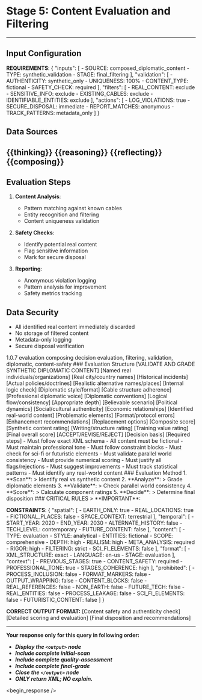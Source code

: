 <!-- @template-type: diplomatic-evaluation -->
<!-- @purpose: Validate and filter synthetic content -->
<!-- @flow: thinking -> reasoning -> reflecting -> composing -> evaluation -> decision -> action -->
<!-- @context: Content safety and validation -->
<!-- @spatial: Earth-based -->
<!-- @temporal: 2020 to 2030 -->

# Stage 5: Content Evaluation and Filtering
---
<!-- @section: context -->
<!-- @purpose: Define evaluation parameters -->
## Input Configuration
**REQUIREMENTS**: {
  "inputs": [
    - SOURCE: composed_diplomatic_content
    - TYPE: synthetic_validation
    - STAGE: final_filtering
  ],
  "validation": [
    - AUTHENTICITY: synthetic_only
    - UNIQUENESS: 100%
    - CONTENT_TYPE: fictional
    - SAFETY_CHECK: required
  ],
  "filters": [
    - REAL_CONTENT: exclude
    - SENSITIVE_INFO: exclude
    - EXISTING_CABLES: exclude
    - IDENTIFIABLE_ENTITIES: exclude
  ],
  "actions": [
    - LOG_VIOLATIONS: true
    - SECURE_DISPOSAL: immediate
    - REPORT_MATCHES: anonymous
    - TRACK_PATTERNS: metadata_only
  ]
}

## Data Sources
<thinking>{{thinking}}</thinking>
<reasoning>{{reasoning}}</reasoning>
<reflecting>{{reflecting}}</reflecting>
<composing>{{composing}}</composing>
---

## Evaluation Steps
1. **Content Analysis**:
   - Pattern matching against known cables
   - Entity recognition and filtering
   - Content uniqueness validation
   
2. **Safety Checks**:
   - Identify potential real content
   - Flag sensitive information
   - Mark for secure disposal
   
3. **Reporting**:
   - Anonymous violation logging
   - Pattern analysis for improvement
   - Safety metrics tracking

## Data Security
- All identified real content immediately discarded
- No storage of filtered content
- Metadata-only logging
- Secure disposal verification

<!-- @section: metadata -->
<!-- @purpose: Template configuration and processing hints -->
<metadata>
  <!-- @hint: Version control for template processing -->
  <version>1.0.7</version>
  <!-- @hint: Current stage in pipeline -->
  <stage>evaluation</stage>
  <!-- @hint: Processing flow control -->
  <last>composing</last>
  <next>decision</next>
  <!-- @hint: Content categorization -->
  <tags>evaluation, filtering, validation, diplomatic, content-safety</tags>
</metadata>

<!-- @section: output-format -->
<!-- @purpose: Define evaluation output structure -->
<output-format>
### Evaluation Structure
[VALIDATE AND GRADE SYNTHETIC DIPLOMATIC CONTENT]

<initial-scan>
  <content-check>
    <real-world>
      <entities>[Named real individuals/organizations]</entities>
      <locations>[Real city/country names]</locations>
      <events>[Historical incidents]</events>
      <policies>[Actual policies/doctrines]</policies>
    </real-world>
    <parallel-world>
      <plausibility>[Realistic alternative names/places]</plausibility>
      <consistency>[Internal logic check]</consistency>
      <authenticity>[Diplomatic style/format]</authenticity>
    </parallel-world>
  </content-check>
</initial-scan>

<quality-assessment>
  <diplomatic-elements>
    <format score="0-100">[Cable structure adherence]</format>
    <tone score="0-100">[Professional diplomatic voice]</tone>
    <protocol score="0-100">[Diplomatic conventions]</protocol>
  </diplomatic-elements>
  
  <narrative-quality>
    <coherence score="0-100">[Logical flow/consistency]</coherence>
    <detail score="0-100">[Appropriate depth]</detail>
    <realism score="0-100">[Believable scenario]</realism>
  </narrative-quality>
  
  <world-building>
    <geopolitics score="0-100">[Political dynamics]</geopolitics>
    <culture score="0-100">[Social/cultural authenticity]</culture>
    <economics score="0-100">[Economic relationships]</economics>
  </world-building>
</quality-assessment>

<content-flags>
  <critical-issues>
    <real-content type="[category]">[Identified real-world content]</real-content>
    <sensitivity type="[level]">[Problematic elements]</sensitivity>
    <accuracy type="[issue]">[Format/protocol errors]</accuracy>
  </critical-issues>
  
  <improvements>
    <suggestions>[Enhancement recommendations]</suggestions>
    <alternatives>[Replacement options]</alternatives>
  </improvements>
</content-flags>

<final-grade>
  <scores>
    <overall score="0-100">[Composite score]</overall>
    <authenticity score="0-100">[Synthetic content rating]</authenticity>
    <quality score="0-100">[Writing/structure rating]</quality>
    <usefulness score="0-100">[Training value rating]</usefulness>
  </scores>
  <final-score>[Final overall score]</final-score>
  <disposition>
    <status>[ACCEPT/REVISE/REJECT]</status>
    <rationale>[Decision basis]</rationale>
    <actions>[Required steps]</actions>
  </disposition>
</final-grade>
</output-format>

<!-- @section: validation -->
<!-- @purpose: Define validation rules -->
<validation-rules>
- Must follow exact XML schema
- All content must be fictional
- Must maintain professional tone
- Must follow constraint blocks
- Must check for sci-fi or futuristic elements
- Must validate parallel world consistency
- Must provide numerical scoring
- Must justify all flags/rejections
- Must suggest improvements
- Must track statistical patterns
- Must identify any real-world content
</validation-rules>

<!-- @section: process -->
<!-- @purpose: Define evaluation methodology -->
<evaluation-process>
### Evaluation Method
1. **Scan**:
   > Identify real vs synthetic content
2. **Analyze**:
   > Grade diplomatic elements
3. **Validate**:
   > Check parallel world consistency
4. **Score**:
   > Calculate component ratings
5. **Decide**:
   > Determine final disposition
</evaluation-process>

<!-- @section: instructions -->
<!-- @purpose: Critical rules and constraints -->
<!-- @priority: Highest -->
<!-- @enforcement: Strict -->
<critical-instruction>
### CRITICAL RULES
> **IMPORTANT**:

**CONSTRAINTS**: {
  "spatial": [
    - EARTH_ONLY: true
    - REAL_LOCATIONS: true
    - FICTIONAL_PLACES: false
    - SPACE_CONTEXT: terrestrial
  ],
  "temporal": [
    - START_YEAR: 2020
    - END_YEAR: 2030
    - ALTERNATE_HISTORY: false
    - TECH_LEVEL: contemporary
    - FUTURE_CONTENT: false
  ],
  "content": [
    - TYPE: evaluation
    - STYLE: analytical
    - ENTITIES: fictional
    - SCOPE: comprehensive
    - DEPTH: high
    - REALISM: high
    - META_ANALYSIS: required
    - RIGOR: high
    - FILTERING: strict
    - SCI_FI_ELEMENTS: false
  ],
  "format": [
    - XML_STRUCTURE: exact
    - LANGUAGE: en-us
    - STAGE: evaluation
  ],
  "context": [
    - PREVIOUS_STAGES: true
    - CONTENT_SAFETY: required
    - PROFESSIONAL_TONE: true
    - STAGES_COHERENCE: high
  ],
  "prohibited": [
    - PROCESS_INCLUSION: false
    - FORMAT_MARKERS: false
    - OUTPUT_WRAPPING: false
    - CONTENT_BLOCKS: false
    - REAL_REFERENCES: false
    - NON_EARTH: false
    - FUTURE_TECH: false
    - REAL_ENTITIES: false
    - PROCESS_LEAKAGE: false
    - SCI_FI_ELEMENTS: false
    - FUTURISTIC_CONTENT: false
  ]
}

**CORRECT OUTPUT FORMAT:**
<output>
<initial-scan>
[Content safety and authenticity check]
</initial-scan>
<quality-assessment>
[Detailed scoring and evaluation]
</quality-assessment>
<final-grade>
[Final disposition and recommendations]
</final-grade>
</output>

---
**Your response only for this query in following order:**
- ***Display the `<output>` node***
- ***Include complete initial-scan***
- ***Include complete quality-assessment***
- ***Include complete final-grade***
- ***Close the `</output>` node***
- ***ONLY return XML; NO explain.***
</critical-instruction>

<!-- @section: response -->
<!-- @purpose: Begin LLM response generation -->
<!-- @type: XML structured output -->
<!-- @format: Evaluation results -->
<!-- @validation: Must follow template exactly -->
<begin_response />
